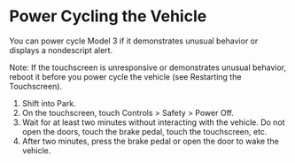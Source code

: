 # Power Cycling the Vehicle

You can power cycle Model 3 if it demonstrates unusual behavior or displays a nondescript alert.

Note: If the touchscreen is unresponsive or demonstrates unusual behavior, reboot it before you power cycle the vehicle (see Restarting the Touchscreen).

1. Shift into Park.
2. On the touchscreen, touch Controls > Safety > Power Off.
3. Wait for at least two minutes without interacting with the vehicle. Do not open the doors, touch the brake pedal, touch the touchscreen, etc.
4. After two minutes, press the brake pedal or open the door to wake the vehicle.